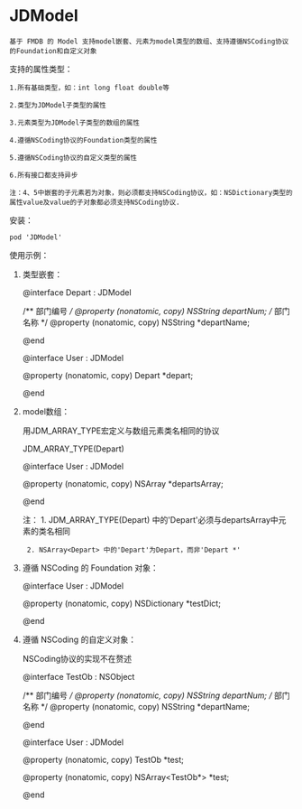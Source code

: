 # JDModel
	基于 FMDB 的 Model 支持model嵌套、元素为model类型的数组、支持遵循NSCoding协议的Foundation和自定义对象


支持的属性类型：

	1.所有基础类型，如：int long float double等

	2.类型为JDModel子类型的属性
	
	3.元素类型为JDModel子类型的数组的属性
	
	4.遵循NSCoding协议的Foundation类型的属性
	
	5.遵循NSCoding协议的自定义类型的属性
	
	6.所有接口都支持异步

	注：4、5中嵌套的子元素若为对象，则必须都支持NSCoding协议，如：NSDictionary类型的属性value及value的子对象都必须支持NSCoding协议.

安装：

	pod 'JDModel'


使用示例：

1. 类型嵌套：

	@interface Depart : JDModel

	/** 部门编号 */
	@property (nonatomic, copy)     NSString                    *departNum;
	/** 部门名称 */
	@property (nonatomic, copy)     NSString                    *departName;

	@end

	@interface User : JDModel

	@property (nonatomic, copy)     Depart                      *depart;

	@end


2. model数组：

	用JDM_ARRAY_TYPE宏定义与数组元素类名相同的协议

	JDM_ARRAY_TYPE(Depart)

	@interface User : JDModel

	@property (nonatomic, copy)   NSArray<Depart>               *departsArray;

	@end

	注： 
		1. JDM_ARRAY_TYPE(Depart) 中的'Depart'必须与departsArray中元素的类名相同

		2. NSArray<Depart> 中的'Depart'为Depart，而非'Depart *'


3. 遵循 NSCoding 的 Foundation 对象：

	@interface User : JDModel

	@property (nonatomic, copy)     NSDictionary                *testDict;

	@end


4. 遵循 NSCoding 的自定义对象：
	
	NSCoding协议的实现不在赘述

	@interface TestOb : NSObject <NSCoding>

	/** 部门编号 */
	@property (nonatomic, copy)     NSString                    *departNum;
	/** 部门名称 */
	@property (nonatomic, copy)     NSString                    *departName;

	@end

	@interface User : JDModel

	@property (nonatomic, copy)     TestOb                      *test;

	@property (nonatomic, copy)     NSArray<TestOb*>            *test;

	@end

